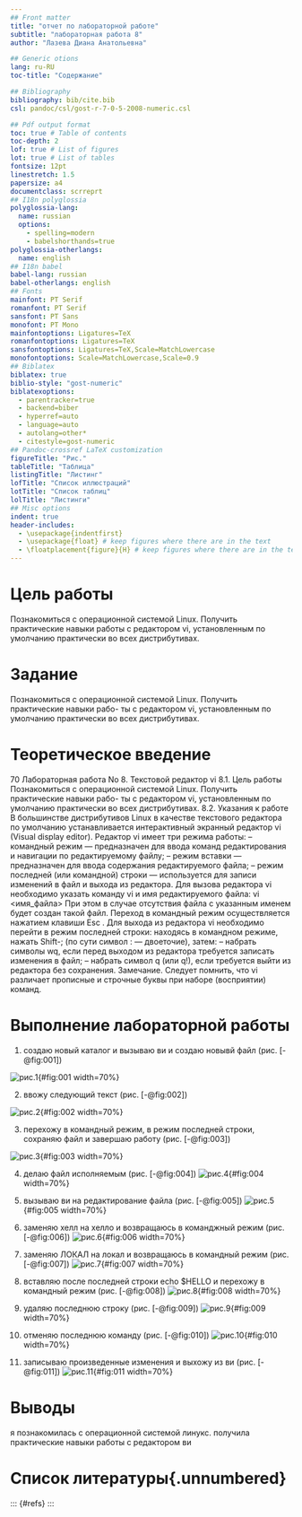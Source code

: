 ```yaml
---
## Front matter
title: "отчет по лабораторной работе"
subtitle: "лабораторная работа 8"
author: "Лазева Диана Анатольевна"

## Generic otions
lang: ru-RU
toc-title: "Содержание"

## Bibliography
bibliography: bib/cite.bib
csl: pandoc/csl/gost-r-7-0-5-2008-numeric.csl

## Pdf output format
toc: true # Table of contents
toc-depth: 2
lof: true # List of figures
lot: true # List of tables
fontsize: 12pt
linestretch: 1.5
papersize: a4
documentclass: scrreprt
## I18n polyglossia
polyglossia-lang:
  name: russian
  options:
	- spelling=modern
	- babelshorthands=true
polyglossia-otherlangs:
  name: english
## I18n babel
babel-lang: russian
babel-otherlangs: english
## Fonts
mainfont: PT Serif
romanfont: PT Serif
sansfont: PT Sans
monofont: PT Mono
mainfontoptions: Ligatures=TeX
romanfontoptions: Ligatures=TeX
sansfontoptions: Ligatures=TeX,Scale=MatchLowercase
monofontoptions: Scale=MatchLowercase,Scale=0.9
## Biblatex
biblatex: true
biblio-style: "gost-numeric"
biblatexoptions:
  - parentracker=true
  - backend=biber
  - hyperref=auto
  - language=auto
  - autolang=other*
  - citestyle=gost-numeric
## Pandoc-crossref LaTeX customization
figureTitle: "Рис."
tableTitle: "Таблица"
listingTitle: "Листинг"
lofTitle: "Список иллюстраций"
lotTitle: "Список таблиц"
lolTitle: "Листинги"
## Misc options
indent: true
header-includes:
  - \usepackage{indentfirst}
  - \usepackage{float} # keep figures where there are in the text
  - \floatplacement{figure}{H} # keep figures where there are in the text
---
```


# Цель работы

Познакомиться с операционной системой Linux. Получить практические навыки работы с редактором vi, установленным по умолчанию практически во всех дистрибутивах.

# Задание

Познакомиться с операционной системой Linux. Получить практические навыки рабо-
ты с редактором vi, установленным по умолчанию практически во всех дистрибутивах.

# Теоретическое введение

70
Лабораторная работа No 8. Текстовой редактор vi
8.1. Цель работы
Познакомиться с операционной системой Linux. Получить практические навыки рабо-
ты с редактором vi, установленным по умолчанию практически во всех дистрибутивах.
8.2. Указания к работе
В большинстве дистрибутивов Linux в качестве текстового редактора по умолчанию
устанавливается интерактивный экранный редактор vi (Visual display editor).
Редактор vi имеет три режима работы:
– командный режим — предназначен для ввода команд редактирования и навигации по
редактируемому файлу;
– режим вставки — предназначен для ввода содержания редактируемого файла;
– режим последней (или командной) строки — используется для записи изменений в файл
и выхода из редактора.
Для вызова редактора vi необходимо указать команду vi и имя редактируемого файла:
vi <имя_файла>
При этом в случае отсутствия файла с указанным именем будет создан такой файл.
Переход в командный режим осуществляется нажатием клавиши Esc . Для выхода из
редактора vi необходимо перейти в режим последней строки: находясь в командном
режиме, нажать Shift-; (по сути символ : — двоеточие), затем:
– набрать символы wq, если перед выходом из редактора требуется записать изменения
в файл;
– набрать символ q (или q!), если требуется выйти из редактора без сохранения.
Замечание. Следует помнить, что vi различает прописные и строчные буквы при наборе
(восприятии) команд.

# Выполнение лабораторной работы

1. создаю новый каталог и вызываю ви и создаю новывй файл (рис. [-@fig:001])

![рис.1](image/1-3.png){#fig:001 width=70%}

2. ввожу следующий текст (рис. [-@fig:002])

![рис.2](image/4.png){#fig:002 width=70%}

3. перехожу в командный режим, в режим последней строки, сохраняю файл и завершаю работу (рис. [-@fig:003])

![рис.3](image/5-7.png){#fig:003 width=70%}

4. делаю файл исполняемым (рис. [-@fig:004])
![рис.4](image/8.png){#fig:004 width=70%}

5. вызываю ви на редактирование файла (рис. [-@fig:005])
![рис.5](image/8.3(1).png){#fig:005 width=70%}

6. заменяю хелл на хелло и возвращаюсь в команджный режим (рис. [-@fig:006])
![рис.6](image/8.3.2-3.png){#fig:006 width=70%}

7. заменяю ЛОКАЛ на локал и возвращаюсь в командный режим (рис. [-@fig:007])
![рис.7](image/8.3.4-5.png){#fig:007 width=70%}

8. вставляю после последней строки echo $HELLO и перехожу в командный режим (рис. [-@fig:008])
![рис.8](image/8.3.6-7.png){#fig:008 width=70%}

9. удаляю последнюю строку (рис. [-@fig:009])
![рис.9](image/8.3.8.png){#fig:009 width=70%} 

10. отменяю последнюю команду (рис. [-@fig:010])
![рис.10](image/8.3.9.png){#fig:010 width=70%} 

11. записываю произведенные изменения и выхожу из ви (рис. [-@fig:011])
![рис.11](image/8.3.10.png){#fig:011 width=70%} 



# Выводы

я познакомилась с операционной системой линукс. получила практические навыки работы с редактором ви





# Список литературы{.unnumbered}

::: {#refs}
:::
